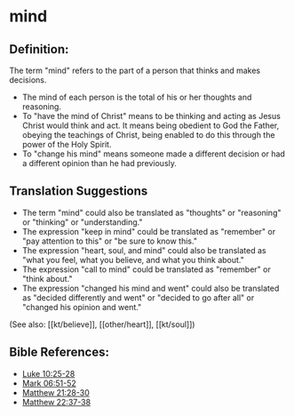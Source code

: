 # mind #

## Definition: ##

The term "mind" refers to the part of a person that thinks and makes decisions.

* The mind of each person is the total of his or her thoughts and reasoning.
* To "have the mind of Christ" means to be thinking and acting as Jesus Christ would think and act. It means being obedient to God the Father, obeying the teachings of Christ, being enabled to do this through the power of the Holy Spirit.
* To "change his mind" means someone made a different decision or had a different opinion than he had previously.
 

## Translation Suggestions ##

* The term "mind" could also be translated as "thoughts" or "reasoning" or "thinking" or "understanding."
* The expression "keep in mind" could be translated as "remember" or "pay attention to this" or "be sure to know this." 
* The expression "heart, soul, and mind" could also be translated as "what you feel, what you believe, and what you think about."
* The expression "call to mind" could be translated as "remember" or "think about."
* The expression "changed his mind and went" could also be translated as "decided differently and went" or "decided to go after all" or "changed his opinion and went."

(See also: [[kt/believe]], [[other/heart]], [[kt/soul]])

## Bible References: ##

* [Luke 10:25-28](en/tn/luk/help/10/25)
* [Mark 06:51-52](en/tn/mrk/help/06/51)
* [Matthew 21:28-30](en/tn/mat/help/21/28)
* [Matthew 22:37-38](en/tn/mat/help/22/37)